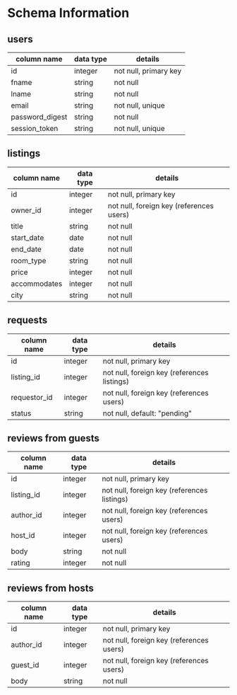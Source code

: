 # Schema Information

## users
column name     | data type | details
----------------|-----------|-----------------------
id              | integer   | not null, primary key
fname           | string    | not null
lname           | string    | not null
email           | string    | not null, unique
password_digest | string    | not null
session_token   | string    | not null, unique

## listings
column name | data type | details
------------|-----------|-----------------------
id          | integer   | not null, primary key
owner_id    | integer   | not null, foreign key (references users)
title       | string    | not null
start_date  | date      | not null
end_date    | date      | not null
room_type   | string    | not null
price       | integer   | not null
accommodates| integer   | not null
city        | string    | not null

## requests
column name | data type | details
------------|-----------|-----------------------
id          | integer   | not null, primary key
listing_id  | integer   | not null, foreign key (references listings)
requestor_id| integer   | not null, foreign key (references users)
status      | string    | not null, default: "pending"

## reviews from guests
column name | data type | details
------------|-----------|-----------------------
id          | integer   | not null, primary key
listing_id  | integer   | not null, foreign key (references listings)
author_id   | integer   | not null, foreign key (references users)
host_id     | integer   | not null, foreign key (references users)
body        | string    | not null
rating      | integer   | not null

## reviews from hosts
column name | data type | details
------------|-----------|-----------------------
id          | integer   | not null, primary key
author_id   | integer   | not null, foreign key (references users)
guest_id    | integer   | not null, foreign key (references users)
body        | string    | not null
